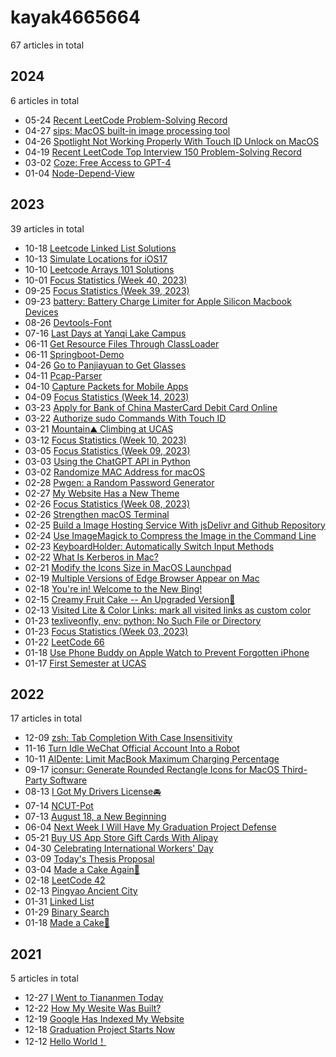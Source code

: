 # kayak4665664

67 articles in total

## 2024

6 articles in total

- 05-24 [Recent LeetCode Problem-Solving Record](https://www.kayak4665664.com/recent-leetcode-problem-solving-record/ "2024-05-24 11:18:46")
- 04-27 [sips: MacOS built-in image processing tool](https://www.kayak4665664.com/sips-tool-in-macos/ "2024-04-27 14:21:24")
- 04-26 [Spotlight Not Working Properly With Touch ID Unlock on MacOS](https://www.kayak4665664.com/spotlight-not-working-properly-with-touch-id-unlock-on-macos/ "2024-04-26 11:52:11")
- 04-19 [Recent LeetCode Top Interview 150 Problem-Solving Record](https://www.kayak4665664.com/recent-leetcode-top-interview-150-problem-solving-record/ "2024-04-19 11:29:24")
- 03-02 [Coze: Free Access to GPT-4](https://www.kayak4665664.com/coze-free-access-to-gpt-4/ "2024-03-02 22:20:35")
- 01-04 [Node-Depend-View](https://www.kayak4665664.com/node-depend-view/ "2024-01-04 21:51:14")

## 2023

39 articles in total

- 10-18 [Leetcode Linked List Solutions](https://www.kayak4665664.com/leetcode-linked-list-solutions/ "2023-10-18 13:34:41")
- 10-13 [Simulate Locations for iOS17](https://www.kayak4665664.com/simulate-locations-for-ios17/ "2023-10-13 13:05:59")
- 10-10 [Leetcode Arrays 101 Solutions](https://www.kayak4665664.com/leetcode-arrays-101-solutions/ "2023-10-10 15:21:46")
- 10-01 [Focus Statistics (Week 40, 2023)](https://www.kayak4665664.com/focus-statistics-40-2023/ "2023-10-01 23:07:09")
- 09-25 [Focus Statistics (Week 39, 2023)](https://www.kayak4665664.com/focus-statistics-39-2023/ "2023-09-25 12:31:59")
- 09-23 [battery: Battery Charge Limiter for Apple Silicon Macbook Devices](https://www.kayak4665664.com/battery-battery-charge-limiter-for-apple-silicon-macbook-devices/ "2023-09-23 17:19:30")
- 08-26 [Devtools-Font](https://www.kayak4665664.com/devtools-font/ "2023-08-26 16:55:24")
- 07-16 [Last Days at Yanqi Lake Campus](https://www.kayak4665664.com/last-days-at-yanqi-lake-campus/ "2023-07-16 11:11:10")
- 06-11 [Get Resource Files Through ClassLoader](https://www.kayak4665664.com/get-resource-files-through-classloader/ "2023-06-11 18:30:36")
- 06-11 [Springboot-Demo](https://www.kayak4665664.com/springboot-demo/ "2023-06-11 16:55:12")
- 04-26 [Go to Panjiayuan to Get Glasses](https://www.kayak4665664.com/go-to-panjiayuan-to-get-glasses/ "2023-04-26 15:14:38")
- 04-11 [Pcap-Parser](https://www.kayak4665664.com/pcap-parser/ "2023-04-11 12:59:01")
- 04-10 [Capture Packets for Mobile Apps](https://www.kayak4665664.com/capture-packets-for-mobile-apps/ "2023-04-10 20:11:05")
- 04-09 [Focus Statistics (Week 14, 2023)](https://www.kayak4665664.com/focus-statistics-14-2023/ "2023-04-09 22:23:25")
- 03-23 [Apply for Bank of China MasterCard Debit Card Online](https://www.kayak4665664.com/apply-for-bank-of-china-mastercard-debit-card-online/ "2023-03-23 13:06:20")
- 03-22 [Authorize sudo Commands With Touch ID](https://www.kayak4665664.com/authorize-sudo-commands-with-touch-id/ "2023-03-22 12:29:40")
- 03-21 [Mountain⛰️ Climbing at UCAS](https://www.kayak4665664.com/mountain-climbing-at-ucas/ "2023-03-21 22:16:22")
- 03-12 [Focus Statistics (Week 10, 2023)](https://www.kayak4665664.com/focus-statistics-10-2023/ "2023-03-12 23:02:01")
- 03-05 [Focus Statistics (Week 09, 2023)](https://www.kayak4665664.com/focus-statistics-09-2023/ "2023-03-05 22:58:35")
- 03-03 [Using the ChatGPT API in Python](https://www.kayak4665664.com/using-the-chatgpt-api-in-python/ "2023-03-03 22:58:04")
- 03-02 [Randomize MAC Address for macOS](https://www.kayak4665664.com/randomize-mac-address-for-macos/ "2023-03-02 12:03:41")
- 02-28 [Pwgen: a Random Password Generator](https://www.kayak4665664.com/pwgen-random-password-generator/ "2023-02-28 15:25:10")
- 02-27 [My Website Has a New Theme](https://www.kayak4665664.com/my-website-has-a-new-theme/ "2023-02-27 19:08:03")
- 02-26 [Focus Statistics (Week 08, 2023)](https://www.kayak4665664.com/focus-statistics-08-2023/ "2023-02-26 23:06:13")
- 02-26 [Strengthen macOS Terminal](https://www.kayak4665664.com/strengthen-macos-terminal/ "2023-02-26 15:33:55")
- 02-25 [Build a Image Hosting Service With jsDelivr and Github Repository](https://www.kayak4665664.com/build-a-image-hosting-service-with-jsdelivr-and-github-repository/ "2023-02-25 14:44:25")
- 02-24 [Use ImageMagick to Compress the Image in the Command Line](https://www.kayak4665664.com/use-imagemagick-to-compress-the-image-in-the-command-line/ "2023-02-24 09:33:22")
- 02-23 [KeyboardHolder: Automatically Switch Input Methods](https://www.kayak4665664.com/keyboardholder-automatically-switch-input-methods/ "2023-02-23 22:31:20")
- 02-22 [What Is Kerberos in Mac?](https://www.kayak4665664.com/what-is-kerberos-in-mac/ "2023-02-22 08:55:57")
- 02-21 [Modify the Icons Size in MacOS Launchpad](https://www.kayak4665664.com/modify-the-icons-size-in-macos-launchpad/ "2023-02-21 12:23:04")
- 02-19 [Multiple Versions of Edge Browser Appear on Mac](https://www.kayak4665664.com/multiple-versions-of-edge-browser-appear-on-mac/ "2023-02-19 22:18:43")
- 02-18 [You're in! Welcome to the New Bing!](https://www.kayak4665664.com/you-re-in-welcome-to-the-new-bing/ "2023-02-18 10:40:56")
- 02-15 [Creamy Fruit Cake -- An Upgraded Version🍰](https://www.kayak4665664.com/creamy-fruit-cake-an-upgraded-version/ "2023-02-15 22:57:33")
- 02-13 [Visited Lite & Color Links: mark all visited links as custom color](https://www.kayak4665664.com/visited-lite-script-that-mark-all-visited-links-as-custom-color/ "2023-02-13 22:12:23")
- 01-23 [texliveonfly, env: python: No Such File or Directory](https://www.kayak4665664.com/texliveonfly-env-python-no-such-file-or-directory/ "2023-01-23 22:02:29")
- 01-23 [Focus Statistics (Week 03, 2023)](https://www.kayak4665664.com/focus-statistics-03-2023/ "2023-01-23 21:30:53")
- 01-22 [LeetCode 66](https://www.kayak4665664.com/leetcode-66/ "2023-01-22 17:47:38")
- 01-18 [Use Phone Buddy on Apple Watch to Prevent Forgotten iPhone](https://www.kayak4665664.com/use-phone-buddy-on-apple-watch-to-prevent-forgotten-iphone/ "2023-01-18 10:45:44")
- 01-17 [First Semester at UCAS](https://www.kayak4665664.com/first-semester-at-ucas/ "2023-01-17 11:00:00")

## 2022

17 articles in total

- 12-09 [zsh: Tab Completion With Case Insensitivity](https://www.kayak4665664.com/zsh-tab-completion-with-case-insensitivity/ "2022-12-09 16:58:10")
- 11-16 [Turn Idle WeChat Official Account Into a Robot](https://www.kayak4665664.com/turn-idle-wechat-official-account-into-a-robot/ "2022-11-16 21:05:57")
- 10-11 [AlDente: Limit MacBook Maximum Charging Percentage](https://www.kayak4665664.com/aldente-limit-macbook-maximum-charging-percentage/ "2022-10-11 17:25:14")
- 09-17 [iconsur: Generate Rounded Rectangle Icons for MacOS Third-Party Software](https://www.kayak4665664.com/iconsur-generate-rounded-rectangle-icons-for-macos-third-party-software/ "2022-09-17 18:02:30")
- 08-13 [I Got My Drivers License🚘](https://www.kayak4665664.com/i-got-my-driving-license/ "2022-08-13 18:56:40")
- 07-14 [NCUT-Pot](https://www.kayak4665664.com/ncut-pot/ "2022-07-14 13:07:57")
- 07-13 [August 18, a New Beginning](https://www.kayak4665664.com/august-18-a-new-beginning/ "2022-07-13 23:43:27")
- 06-04 [Next Week I Will Have My Graduation Project Defense](https://www.kayak4665664.com/next-week-i-will-have-my-graduation-project-defense/ "2022-06-04 17:02:51")
- 05-21 [Buy US App Store Gift Cards With Alipay](https://www.kayak4665664.com/buy-us-app-store-gift-cards-with-alipay/ "2022-05-21 10:16:15")
- 04-30 [Celebrating International Workers' Day](https://www.kayak4665664.com/international-workers-day/ "2022-04-30 21:34:29")
- 03-09 [Today's Thesis Proposal](https://www.kayak4665664.com/todays-thesis-proposal/ "2022-03-09 20:57:08")
- 03-04 [Made a Cake Again🍰](https://www.kayak4665664.com/made-a-cake-again/ "2022-03-04 22:42:11")
- 02-18 [LeetCode 42](https://www.kayak4665664.com/leetcode-42/ "2022-02-18 14:32:58")
- 02-13 [Pingyao Ancient City](https://www.kayak4665664.com/pingyao-ancient-city/ "2022-02-13 22:30:26")
- 01-31 [Linked List](https://www.kayak4665664.com/linked-list/ "2022-01-31 22:23:34")
- 01-29 [Binary Search](https://www.kayak4665664.com/binary-search/ "2022-01-29 22:01:34")
- 01-18 [Made a Cake🍰](https://www.kayak4665664.com/made-a-cake/ "2022-01-18 22:00:24")

## 2021

5 articles in total

- 12-27 [I Went to Tiananmen Today](https://www.kayak4665664.com/i-went-to-tiananmen-today/ "2021-12-27 19:52:15")
- 12-22 [How My Wesite Was Built?](https://www.kayak4665664.com/how-my-wesite-was-built/ "2021-12-22 17:17:30")
- 12-19 [Google Has Indexed My Website](https://www.kayak4665664.com/google-has-indexed-my-website/ "2021-12-19 21:23:40")
- 12-18 [Graduation Project Starts Now](https://www.kayak4665664.com/graduation-project-starts-now/ "2021-12-18 20:32:09")
- 12-12 [Hello World！](https://www.kayak4665664.com/hello-world/ "2021-12-12 21:06:46")
